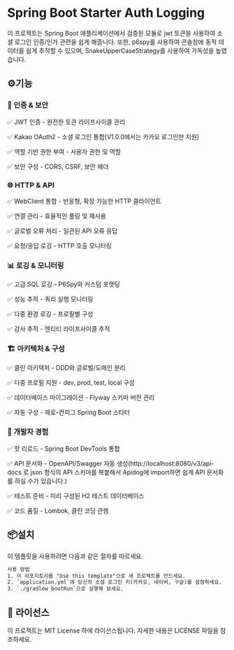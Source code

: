 # Spring Boot Starter Auth Logging
이 프로젝트는 Spring Boot 애플리케이션에서 검증된 모듈로 jwt 토큰을 사용하여 소셜 로그인 인증/인가 관련을 쉽게 해줍니다. 또한, p6spy를 사용하여 콘솔창에 동적 데이터를 쉽게 추적할 수 있으며, SnakeUpperCaseStrategy를 사용하여 가독성을 높였습니다.

## ⚙️기능
### 🔐 인증 & 보안
✅ JWT 인증 - 완전한 토큰 라이프사이클 관리

✅ Kakao OAuth2 - 소셜 로그인 통합(V1.0.0에서는 카카오 로그인만 지원)

✅ 역할 기반 권한 부여 - 사용자 권한 및 역할

✅ 보안 구성 - CORS, CSRF, 보안 헤더

### 🌐 HTTP & API
✅ WebClient 통합 - 반응형, 확장 가능한 HTTP 클라이언트

✅ 연결 관리 - 효율적인 풀링 및 재사용

✅ 글로벌 오류 처리 - 일관된 API 오류 응답

✅ 요청/응답 로깅 - HTTP 호출 모니터링

### 📊 로깅 & 모니터링
✅ 고급 SQL 로깅 - P6Spy와 커스텀 포맷팅

✅ 성능 추적 - 쿼리 실행 모니터링

✅ 다중 환경 로깅 - 프로필별 구성

✅ 감사 추적 - 엔티티 라이프사이클 추적

### 🏗️ 아키텍처 & 구성
✅ 클린 아키텍처 - DDD와 글로벌/도메인 분리

✅ 다중 프로필 지원 - dev, prod, test, local 구성

✅ 데이터베이스 마이그레이션 - Flyway 스키마 버전 관리

✅ 자동 구성 - 제로-컨피그 Spring Boot 스타터

### 🔧 개발자 경험
✅ 핫 리로드 - Spring Boot DevTools 통합

✅ API 문서화 - OpenAPI/Swagger 자동 생성(http://localhost:8080/v3/api-docs 로 json 형식의 API 스키마를 복붙해서 Apidog에 import하면 쉽게 API 문서화를 하실 수가 있습니다.)

✅ 테스트 준비 - 미리 구성된 H2 테스트 데이터베이스

✅ 코드 품질 - Lombok, 클린 코딩 관행

## 📦설치
이 템플릿을 사용하려면 다음과 같은 절차를 따르세요.
```txt
사용 방법
1. 이 리포지토리를 "Use this template"으로 새 프로젝트를 만드세요.
2. `application.yml`에 당신의 소셜 로그인 키(카카오, 네이버, 구글)를 설정하세요.
3. `./gradlew bootRun`으로 실행해 보세요.
```

## 📜 라이선스
이 프로젝트는 MIT License 하에 라이선스됩니다. 자세한 내용은 LICENSE 파일을 참조하세요.
